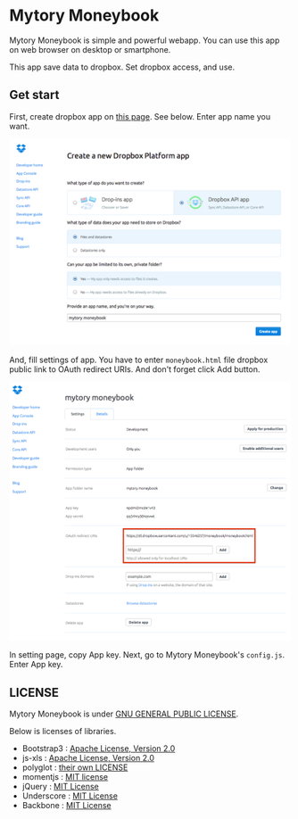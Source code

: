 Mytory Moneybook
================

Mytory Moneybook is simple and powerful webapp. You can use this app on web browser on desktop or smartphone.

This app save data to dropbox. Set dropbox access, and use.

Get start
---------

First, create dropbox app on [this page](https://www.dropbox.com/developers/apps/create). See below. Enter app name you want.

![](images/create-app.png)

And, fill settings of app. You have to enter `moneybook.html` file dropbox public link to OAuth redirect URIs. And don't forget click Add button.

![](images/app-setting.png)

In setting page, copy App key. Next, go to Mytory Moneybook's `config.js`. Enter App key.

LICENSE
-------

Mytory Moneybook is under [GNU GENERAL PUBLIC LICENSE](http://www.gnu.org/licenses/gpl.html).

Below is licenses of libraries.

* Bootstrap3 : [Apache License, Version 2.0](http://www.apache.org/licenses/LICENSE-2.0)
* js-xls : [Apache License, Version 2.0](http://www.apache.org/licenses/LICENSE-2.0)
* polyglot : [their own LICENSE](https://github.com/airbnb/polyglot.js/blob/master/LICENSE)
* momentjs : [MIT license](https://github.com/moment/moment#license)
* jQuery : [MIT License](https://github.com/jquery/jquery/blob/master/MIT-LICENSE.txt)
* Underscore : [MIT License](http://documentcloud.github.io/underscore/docs/underscore.html)
* Backbone : [MIT License](http://backbonejs.org/docs/backbone.html)
